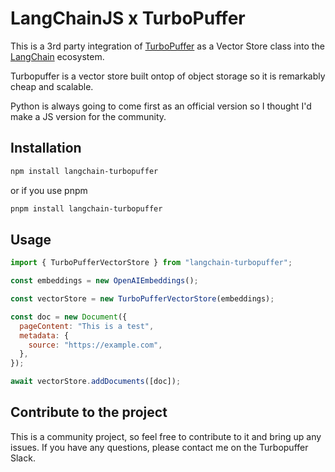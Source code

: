 # LangChainJS x TurboPuffer

This is a 3rd party integration of [TurboPuffer](https://turbopuffer.com/) as a Vector Store class into the [LangChain](https://langchain.org/) ecosystem.

Turbopuffer is a vector store built ontop of object storage so it is remarkably cheap and scalable.

Python is always going to come first as an official version so I thought I'd make a JS version for the community.

## Installation

```bash
npm install langchain-turbopuffer
```

or if you use pnpm

```bash
pnpm install langchain-turbopuffer
```

## Usage

```javascript
import { TurboPufferVectorStore } from "langchain-turbopuffer";

const embeddings = new OpenAIEmbeddings();

const vectorStore = new TurboPufferVectorStore(embeddings);

const doc = new Document({
  pageContent: "This is a test",
  metadata: {
    source: "https://example.com",
  },
});

await vectorStore.addDocuments([doc]);
```

## Contribute to the project

This is a community project, so feel free to contribute to it and bring up any issues. If you have any questions, please contact me on the Turbopuffer Slack.
